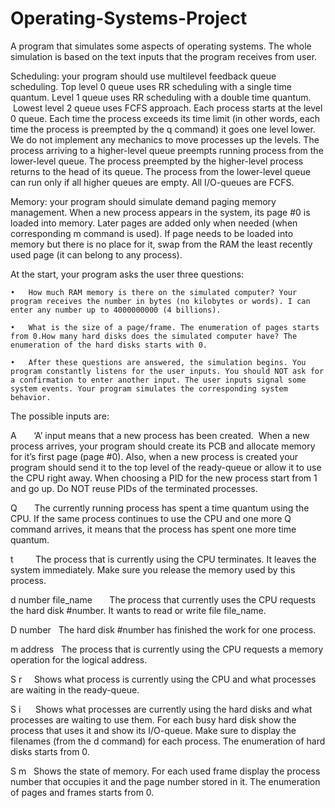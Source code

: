 # Operating-Systems-Project
A program that simulates some aspects of operating systems. The whole simulation is based on the text inputs that the program receives from user.

Scheduling: your program should use multilevel feedback queue scheduling. Top level 0 queue uses RR scheduling with a single time quantum. Level 1 queue uses RR scheduling with a double time quantum.  Lowest level 2 queue uses FCFS approach. Each process starts at the level 0 queue. Each time the process exceeds its time limit (in other words, each time the process is preempted by the q command) it goes one level lower. We do not implement any mechanics to move processes up the levels. The process arriving to a higher-level queue preempts running process from the lower-level queue. The process preempted by the higher-level process returns to the head of its queue. The process from the lower-level queue can run only if all higher queues are empty. All I/O-queues are FCFS.

Memory: your program should simulate demand paging memory management. When a new process appears in the system, its page #0 is loaded into memory. Later pages are added only when needed (when corresponding m command is used). If page needs to be loaded into memory but there is no place for it, swap from the RAM the least recently used page (it can belong to any process). 

At the start, your program asks the user three questions:

	•	How much RAM memory is there on the simulated computer? Your program receives the number in bytes (no kilobytes or words). I can enter any number up to 4000000000 (4 billions).
	
	•	What is the size of a page/frame. The enumeration of pages starts from 0.How many hard disks does the simulated computer have? The enumeration of the hard disks starts with 0.
	
	•	After these questions are answered, the simulation begins. You program constantly listens for the user inputs. You should NOT ask for a confirmation to enter another input. The user inputs signal some system events. Your program simulates the corresponding system behavior.
	
The possible inputs are:


A       ‘A’ input means that a new process has been created. 
When a new process arrives, your program should create its PCB and allocate memory for it’s first page (page #0).
Also, when a new process is created your program should send it to the top level of the ready-queue or allow it to use the CPU right away.
When choosing a PID for the new process start from 1 and go up. Do NOT reuse PIDs of the terminated processes.

Q       The currently running process has spent a time quantum using the CPU. If the same process continues to use the CPU and one more Q command arrives, it means that the process has spent one more time quantum.

t         The process that is currently using the CPU terminates. It leaves the system immediately. Make sure you release the memory used by this process. 

d number file_name       The process that currently uses the CPU requests the hard disk #number. It wants to read or write file file_name.

D number   The hard disk #number has finished the work for one process.

m address   The process that is currently using the CPU requests a memory operation for the logical address.

S r     Shows what process is currently using the CPU and what processes are waiting in the ready-queue. 

S i      Shows what processes are currently using the hard disks and what processes are waiting to use them. For each busy hard disk show the process that uses it and show its I/O-queue. Make sure to display the filenames (from the d command) for each process. The enumeration of hard disks starts from 0.

S m   Shows the state of memory. For each used frame display the process number that occupies it and the page number stored in it. The enumeration of pages and frames starts from 0.

